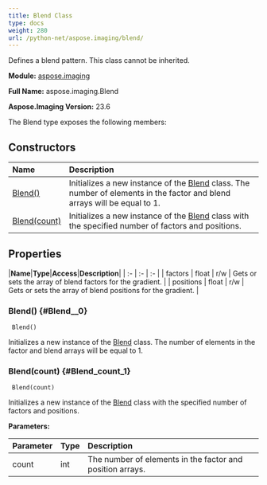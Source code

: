 ```yaml
---
title: Blend Class
type: docs
weight: 280
url: /python-net/aspose.imaging/blend/
---
```


Defines a blend pattern. This class cannot be inherited.

**Module:** [aspose.imaging](/imaging/python-net/aspose.imaging/)

**Full Name:** aspose.imaging.Blend

**Aspose.Imaging Version:** 23.6

The Blend type exposes the following members:
## **Constructors**
|**Name**|**Description**|
| :- | :- |
| [Blend()](#Blend__0) | Initializes a new instance of the [Blend](/imaging/python-net/aspose.imaging/blend/) class. The number of elements in the factor and blend arrays will be equal to 1. |
| [Blend(count)](#Blend_count_1) | Initializes a new instance of the [Blend](/imaging/python-net/aspose.imaging/blend/) class with the specified number of factors and positions. |
## **Properties**
|**Name**|**Type**|**Access**|**Description**|
| :- | :- | :- |
| factors | float | r/w | Gets or sets the array of blend factors for the gradient. |
| positions | float | r/w | Gets or sets the array of blend positions for the gradient. |

### Blend() {#Blend__0}


```
 Blend() 
```

Initializes a new instance of the [Blend](/imaging/python-net/aspose.imaging/blend/) class. The number of elements in the factor and blend arrays will be equal to 1.

### Blend(count) {#Blend_count_1}


```
 Blend(count) 
```

Initializes a new instance of the [Blend](/imaging/python-net/aspose.imaging/blend/) class with the specified number of factors and positions.

**Parameters:**

| Parameter | Type | Description |
| :- | :- | :- |
| count | int | The number of elements in the factor and position arrays. |

